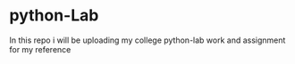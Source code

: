 # python-Lab
In this repo i will be uploading my college python-lab work and assignment for my reference 
